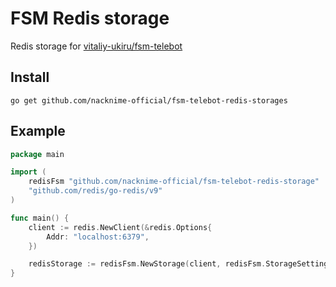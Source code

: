 # FSM Redis storage
Redis storage for [vitaliy-ukiru/fsm-telebot](https://github.com/vitaliy-ukiru/fsm-telebot)

## Install
```
go get github.com/nacknime-official/fsm-telebot-redis-storages
```


## Example

```go
package main

import (
	redisFsm "github.com/nacknime-official/fsm-telebot-redis-storage"
	"github.com/redis/go-redis/v9"
)

func main() {
	client := redis.NewClient(&redis.Options{
		Addr: "localhost:6379",
	})

	redisStorage := redisFsm.NewStorage(client, redisFsm.StorageSettings{})
}

```